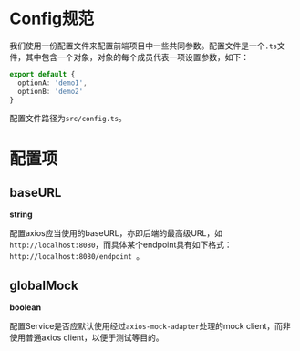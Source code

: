 # Config规范
我们使用一份配置文件来配置前端项目中一些共同参数。配置文件是一个`.ts`文件，其中包含一个对象，对象的每个成员代表一项设置参数，如下：
```typescript
export default {
  optionA: 'demo1',
  optionB: 'demo2'
}
```

配置文件路径为`src/config.ts`。
# 配置项
## baseURL
**string**

配置axios应当使用的baseURL，亦即后端的最高级URL，如`http://localhost:8080`，而具体某个endpoint具有如下格式：`http://localhost:8080/endpoint `。
## globalMock
**boolean**

配置Service是否应默认使用经过`axios-mock-adapter`处理的mock client，而非使用普通axios client，以便于测试等目的。
